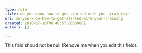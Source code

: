 ```yaml
---
type: rule
title: Do you know how to get started with your Training?
uri: do-you-know-how-to-get-started-with-your-training
created: 2010-07-16T06:48:57.0000000Z
authors: []

---
```




<span class='intro'> This field should not be null (Remove me when you edit this field). </span>




